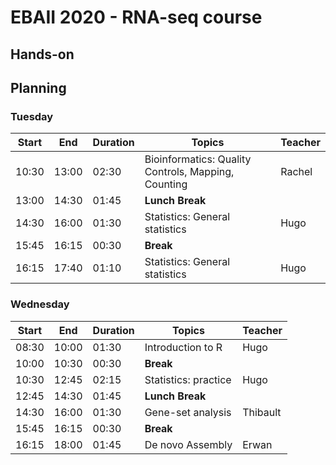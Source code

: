 # EBAII 2020 - RNA-seq course

## Hands-on


## Planning

### Tuesday


| **Start** | **End** | **Duration** | **Topics** | **Teacher** |
| -------- | --------- | --------- | ----------- | ----------- |
| 10:30 | 13:00 | 02:30 | Bioinformatics: Quality Controls, Mapping, Counting | Rachel |
| 13:00 | 14:30 | 01:45 | **Lunch Break** |  |
| 14:30 | 16:00 | 01:30 | Statistics: General statistics| Hugo |
| 15:45 | 16:15 | 00:30 | **Break** |  |
| 16:15 | 17:40 | 01:10 | Statistics: General statistics | Hugo |


### Wednesday


| **Start** | **End** | **Duration** | **Topics** | **Teacher** |
| -------- | --------- | --------- | ----------- | ----------- |
| 08:30 | 10:00 | 01:30 | Introduction to R | Hugo |
| 10:00 | 10:30 | 00:30 | **Break** |  |
| 10:30 | 12:45 | 02:15 | Statistics: practice | Hugo |
| 12:45 | 14:30 | 01:45 | **Lunch Break** |  |
| 14:30 | 16:00 | 01:30 | Gene-set analysis | Thibault |
| 15:45 | 16:15 | 00:30 | **Break** |  |
| 16:15 | 18:00 | 01:45 | De novo Assembly | Erwan |
